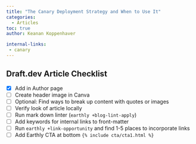```yaml
---
title: "The Canary Deployment Strategy and When to Use It"
categories:
  - Articles
toc: true
author: Keanan Koppenhaver

internal-links:
 - canary
---
```

## Draft.dev Article Checklist

- [x] Add in Author page
- [ ] Create header image in Canva
- [ ] Optional: Find ways to break up content with quotes or images
- [ ] Verify look of article locally
- [ ] Run mark down linter (`earthly +blog-lint-apply`)
- [ ] Add keywords for internal links to front-matter
- [ ] Run `earthly +link-opportunity` and find 1-5 places to incorporate links
- [ ] Add Earthly CTA at bottom `{% include cta/cta1.html %}`
